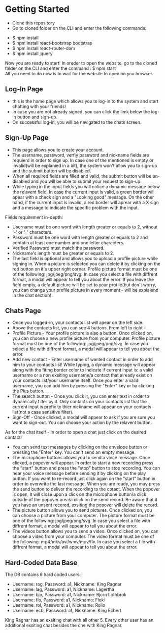 # Getting Started

* Clone this repository
* Go to cloned folder on the CLI and enter the following commands:
- $ npm install
- $ npm install react-bootstrap bootstrap
- $ npm install react-router-dom
- $ npm install jquery

Now you are ready to start!
In oreder to open the website, go to the cloned folder on the CLI and enter the command :
$ npm start
<br>
All you need to do now is to wait for the website to open on you browser.

## Log-In Page

* this is the home page which allows you to log-in to the system and start chatting with your friends!
* In case you are not already signed, you can click the limk below the log-in button and sign-up.
* On successful log-in, you will be navigated to the chats screen.

## Sign-Up Page

* This page allows you to create your account.
* The username, password, verfiy password and nickname fields are requierd in order to sign up. In case one of the mentioned is empty or invalid(will be explanied in a bit), the system won't allow you to sign-up and the submit button will be disabled.
* When all required fields are filled and valid, the submit button will be un-disabled and you will be able to submit your request to sign-up.
* While typing in the input fields you will notice a dynamic message below the relavent field. In case the current input is valid, a green border will apear with a check sign and a "Looking good" message. On the other hand, if the current input is invalid, a red border will aprear with a X sign and a message to indicate the specific problem with the input.

Fields requirement in-depth:
- Username must be one word with length greater or equals to 2, without '-' or '_' characters.
- Password must be one word with length greater or equals to 2 and contatin at least one number and one letter characters.
- Verified Password must match the password.
- Nickname's length must be greater or equals to 2.
- The last field is optional and allows you to upload a proflie picture while signing in.
When a picture is selected you can delete it by clicking on the red button on it's upper right corner.
Profile picture format must be one of the following: jpg/jpeg/png/svg. 
In case you select a file with diffrent format, a modal will appear to tell you about the error.
If you leave the field empty, a default picture will be set to your profile(but don't worry, you can change your profile picture in every moment - will be explaiend in the chat section).

## Chats Page

* Once you logged-in, your contacts list will apear on the left side.
* Above the contacts list, you can see 4 buttons. From left to right -
* Profile Picture - Your profile picture is also a button. Once clicked on, you can choose a new profile picture from your computer. Profile picture format must be one of the following: jpg/jpeg/png/svg. 
In case you select a file with diffrent format, a modal will appear to tell you about the error.
* Add new contact - Enter username of wanted contact in order to add him to your contacts list! While typing, a dynamic message will appear along with the fiting border color to indicate if current input is: a valid username or a non exsiting username/a contact that already exist on your contacts list/your username itself.
Once you enter a valid username, you can add him by pressing the "Enter" key or by clicking the Plus button.
* The search button - Once you click it, you can enter text in order to dynamically filter by it. Only contacts on your contacts list that the current input is prefix to thier nickname will appear on your contacts list(not a case sensitive filter).
* Sign-Off - Once clicked, a modal will appear to ask if you are sure you want to sign-out. You can choose your action by the relavent button.

As for the chat itself - In order to open a chat just click on the desired contact!
* You can send text messages by clicking on the envelope button or pressing the "Enter" key. You can't send an empty message.
* The microphone buttons allows you to send a voice message. Once clicked, a popover will appear. In order to start a new recording press the "start" button and press the "stop" button to stop recording. You can hear your voice message before sending it by clicking on the play button. If you want to re-record just click again on the "start" button in order to overwrite the last message. When you are ready, you may press the send button to deliver the recording to the cotact.
When the popover is open, it will close upon a click on the microphone button/a click outside of the popover area/a click on the send record. Be aware that if you have an unsent recored, exsiting the popover will delete the record.
* The picture button allows you to send pictures. Once clicked on, you can choose a picture from your computer. The picture format must be one of the following: jpg/jpeg/png/svg. 
In case you select a file with diffrent format, a modal will appear to tell you about the error.
* The videos button allows you to send a video. Once clicked on, you can choose a video from your computer. The video format must be one of the following: mp4/mkv/avi/wmv/mov/flv. 
In case you select a file with diffrent format, a modal will appear to tell you about the error.

## Hard-Coded Data Base

The DB contains 6 hard coded users:
* Username: rag, Password: a1, Nickname: King Ragnar
* Username: lag, Password: a1, Nickname: Lagertha
* Username: bjo, Password: a1, Nickname: Bjorn Lothbrok
* Username: flo, Password: a1, Nickname: Floki
* Username: rol, Password: a1, Nickname: Rollo
* Username: ecb, Password: a1, Nickname: King Ecbert

King Ragnar has an exsiting chat with all other 5.
Every other user has an additional exsiting chat besides the one with King Ragnar.
